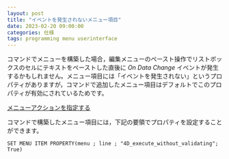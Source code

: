 ```yaml
---
layout: post
title: "イベントを発生されないメニュー項目"
date: 2023-02-20 09:00:00
categories: 仕様
tags: programming menu userinterface
---
```


コマンドでメニューを構築した場合，編集メニューのペースト操作でリストボックスのセルにテキストをペーストした直後に *On Data Change* イベントが発生するかもしれません。メニュー項目には「イベントを発生されない」というプロパティがありますが，コマンドで追加したメニュー項目はデフォルトでこのプロパティが有効にされているためです。

<i class="fa fa-external-link" aria-hidden="true"></i> [メニューアクションを指定する](https://doc.4d.com/4Dv19R7/4D/19-R7/Specifying-the-action-of-a-menu.300-6013583.ja.html)

コマンドで構築したメニュー項目には，下記の要領でプロパティを設定することができます。

```4d
SET MENU ITEM PROPERTY(menu ; line ; "4D_execute_without_validating"; True) 
```
